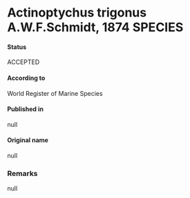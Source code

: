 Actinoptychus trigonus A.W.F.Schmidt, 1874 SPECIES
=======

#### Status
ACCEPTED

#### According to
World Register of Marine Species

#### Published in
null

#### Original name
null

### Remarks
null